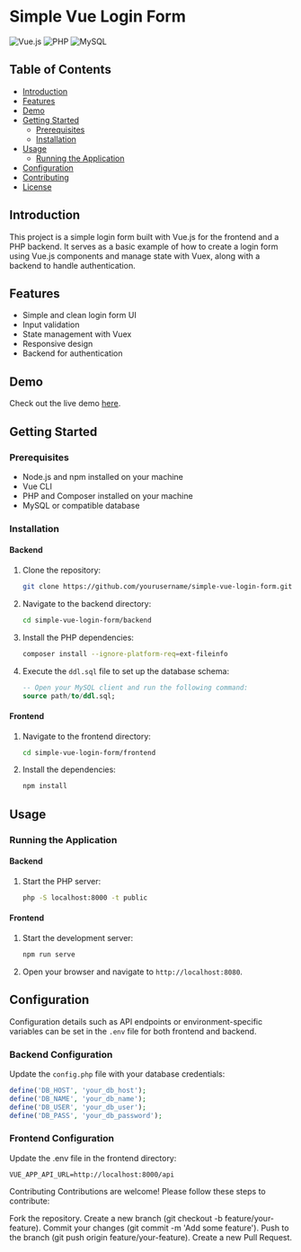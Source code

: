 # Simple Vue Login Form

![Vue.js](https://img.shields.io/badge/Vue.js-35495E?style=for-the-badge&logo=vue.js&logoColor=4FC08D)
![PHP](https://img.shields.io/badge/PHP-777BB4?style=for-the-badge&logo=php&logoColor=white)
![MySQL](https://img.shields.io/badge/MySQL-4479A1?style=for-the-badge&logo=mysql&logoColor=white)

## Table of Contents
- [Introduction](#introduction)
- [Features](#features)
- [Demo](#demo)
- [Getting Started](#getting-started)
  - [Prerequisites](#prerequisites)
  - [Installation](#installation)
- [Usage](#usage)
  - [Running the Application](#running-the-application)
- [Configuration](#configuration)
- [Contributing](#contributing)
- [License](#license)

## Introduction
This project is a simple login form built with Vue.js for the frontend and a PHP backend. It serves as a basic example of how to create a login form using Vue.js components and manage state with Vuex, along with a backend to handle authentication.

## Features
- Simple and clean login form UI
- Input validation
- State management with Vuex
- Responsive design
- Backend for authentication

## Demo
Check out the live demo [here](https://your-demo-link.com).

## Getting Started

### Prerequisites
- Node.js and npm installed on your machine
- Vue CLI
- PHP and Composer installed on your machine
- MySQL or compatible database

### Installation

#### Backend
1. Clone the repository:
    ```bash
    git clone https://github.com/yourusername/simple-vue-login-form.git
    ```
2. Navigate to the backend directory:
    ```bash
    cd simple-vue-login-form/backend
    ```
3. Install the PHP dependencies:
    ```bash
    composer install --ignore-platform-req=ext-fileinfo
    ```
4. Execute the `ddl.sql` file to set up the database schema:
    ```sql
    -- Open your MySQL client and run the following command:
    source path/to/ddl.sql;
    ```

#### Frontend
1. Navigate to the frontend directory:
    ```bash
    cd simple-vue-login-form/frontend
    ```
2. Install the dependencies:
    ```bash
    npm install
    ```

## Usage

### Running the Application

#### Backend
1. Start the PHP server:
    ```bash
    php -S localhost:8000 -t public
    ```

#### Frontend
1. Start the development server:
    ```bash
    npm run serve
    ```
2. Open your browser and navigate to `http://localhost:8080`.

## Configuration
Configuration details such as API endpoints or environment-specific variables can be set in the `.env` file for both frontend and backend.

### Backend Configuration
Update the `config.php` file with your database credentials:

```php
define('DB_HOST', 'your_db_host');
define('DB_NAME', 'your_db_name');
define('DB_USER', 'your_db_user');
define('DB_PASS', 'your_db_password');
```
### Frontend Configuration
Update the .env file in the frontend directory:
```
VUE_APP_API_URL=http://localhost:8000/api
```
Contributing
Contributions are welcome! Please follow these steps to contribute:

Fork the repository.
Create a new branch (git checkout -b feature/your-feature).
Commit your changes (git commit -m 'Add some feature').
Push to the branch (git push origin feature/your-feature).
Create a new Pull Request.
